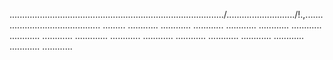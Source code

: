...................................................................................../.........................../!.,........................................... .........
............
............
............
............
............
............
............
............
.............
............
............
............
............
............
............
............
............


